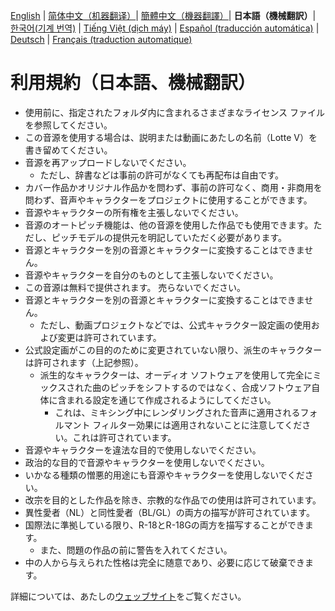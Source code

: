 [English](ToU_EN.md) | [简体中文（机器翻译）](ToU_ZH-CN.md)| [簡體中文（機器翻譯）](ToU_ZH-TW.md)| **日本語（機械翻訳）**| [한국어(기계 번역)](ToU_KO.md) | [Tiếng Việt (dịch máy)](ToU_VI.md) | [Español (traducción automática)](ToU_ES.md) | [Deutsch](ToU_DE.md) | [Français (traduction automatique)](ToU_FR.md)
# 利用規約（日本語、機械翻訳）
- 使用前に、指定されたフォルダ内に含まれるさまざまなライセンス ファイルを参照してください。
- この音源を使用する場合は、説明または動画にあたしの名前（Lotte V）を書き留めてください。
- 音源を再アップロードしないでください。
    - ただし、辞書などは事前の許可がなくても再配布は自由です。
- カバー作品かオリジナル作品かを問わず、事前の許可なく、商用・非商用を問わず、音声やキャラクターをプロジェクトに使用することができます。
- 音源やキャラクターの所有権を主張しないでください。
- 音源のオートピッチ機能は、他の音源を使用した作品でも使用できます。ただし、ピッチモデルの提供元を明記していただく必要があります。
- 音源とキャラクターを別の音源とキャラクターに変換することはできません。
- 音源やキャラクターを自分のものとして主張しないでください。
- この音源は無料で提供されます。 売らないでください。
- 音源とキャラクターを別の音源とキャラクターに変換することはできません。
    - ただし、動画プロジェクトなどでは、公式キャラクター設定画の使用および変更は許可されています。
- 公式設定画がこの目的のために変更されていない限り、派生のキャラクターは許可されます（上記参照）。
    - 派生的なキャラクターは、オーディオ ソフトウェアを使用して完全にミックスされた曲のピッチをシフトするのではなく、合成ソフトウェア自体に含まれる設定を通じて作成されるようにしてください。
        - これは、ミキシング中にレンダリングされた音声に適用されるフォルマント フィルター効果には適用されないことに注意してください。これは許可されています。
- 音源やキャラクターを違法な目的で使用しないでください。
- 政治的な目的で音源やキャラクターを使用しないでください。
- いかなる種類の憎悪的用途にも音源やキャラクターを使用しないでください。
- 改宗を目的とした作品を除き、宗教的な作品での使用は許可されています。
- 異性愛者（NL）と同性愛者（BL/GL）の両方の描写が許可されています。
- 国際法に準拠している限り、R-18とR-18Gの両方を描写することができます。
    - また、問題の作品の前に警告を入れてください。
- 中の人から与えられた性格は完全に随意であり、必要に応じて破棄できます。

詳細については、あたしの[ウェッブサイト](https://lottev.moe)をご覧ください。